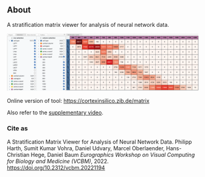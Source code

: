 ## About
A stratification matrix viewer for analysis of neural network data.

![teaser-image](teaser-image.png)

Online version of tool: https://cortexinsilico.zib.de/matrix

Also refer to the [supplementary video](https://cortexinsilico.zib.de/videoShortComplete).

### Cite as
A Stratification Matrix Viewer for Analysis of Neural Network Data.
Philipp Harth, Sumit Kumar Vohra, Daniel Udvary, Marcel Oberlaender, Hans-Christian Hege, Daniel Baum
<i>Eurographics Workshop on Visual Computing for Biology and Medicine (VCBM)</i>, 2022.
https://doi.org/10.2312/vcbm.20221194